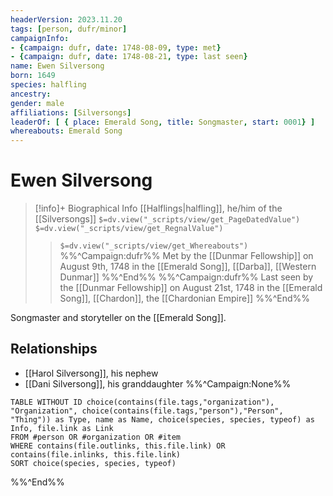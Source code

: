 ```yaml
---
headerVersion: 2023.11.20
tags: [person, dufr/minor]
campaignInfo: 
- {campaign: dufr, date: 1748-08-09, type: met}
- {campaign: dufr, date: 1748-08-21, type: last seen}
name: Ewen Silversong
born: 1649
species: halfling
ancestry:
gender: male
affiliations: [Silversongs]
leaderOf: [ { place: Emerald Song, title: Songmaster, start: 0001} ]
whereabouts: Emerald Song
---
```

# Ewen Silversong
>[!info]+ Biographical Info
> [[Halflings|halfling]], he/him of the [[Silversongs]]
> `$=dv.view("_scripts/view/get_PageDatedValue")`
> `$=dv.view("_scripts/view/get_RegnalValue")`
>> `$=dv.view("_scripts/view/get_Whereabouts")`
>> %%^Campaign:dufr%% Met by the [[Dunmar Fellowship]] on August 9th, 1748 in the [[Emerald Song]], [[Darba]], [[Western Dunmar]] %%^End%%
>> %%^Campaign:dufr%% Last seen by the [[Dunmar Fellowship]] on August 21st, 1748 in the [[Emerald Song]], [[Chardon]], the [[Chardonian Empire]] %%^End%%

Songmaster and storyteller on the [[Emerald Song]].
## Relationships
- [[Harol Silversong]], his nephew
- [[Dani Silversong]], his granddaughter
%%^Campaign:None%%
```dataview
TABLE WITHOUT ID choice(contains(file.tags,"organization"), "Organization", choice(contains(file.tags,"person"),"Person", "Thing")) as Type, name as Name, choice(species, species, typeof) as Info, file.link as Link
FROM #person OR #organization OR #item
WHERE contains(file.outlinks, this.file.link) OR contains(file.inlinks, this.file.link)
SORT choice(species, species, typeof)
```
%%^End%%
